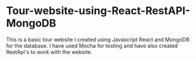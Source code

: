 # Tour-website-using-React-RestAPI-MongoDB

This is a basic tour website I created using Javascript React and MongoDB for the database. I have used Mocha for testing and have
also created RestApi's to work with the website. 
